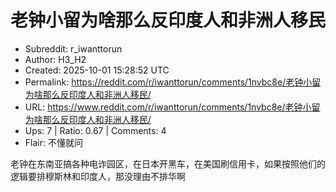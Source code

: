 # 老钟小留为啥那么反印度人和非洲人移民

- Subreddit: r_iwanttorun
- Author: H3_H2
- Created: 2025-10-01 15:28:52 UTC
- Permalink: https://reddit.com/r/iwanttorun/comments/1nvbc8e/老钟小留为啥那么反印度人和非洲人移民/
- URL: https://www.reddit.com/r/iwanttorun/comments/1nvbc8e/老钟小留为啥那么反印度人和非洲人移民/
- Ups: 7 | Ratio: 0.67 | Comments: 4
- Flair: 不懂就问


老钟在东南亚搞各种电诈园区，在日本开黑车，在美国刷信用卡，如果按照他们的逻辑要排穆斯林和印度人，那没理由不排华啊


